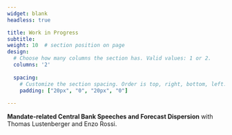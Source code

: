 ```yaml
---
widget: blank
headless: true

title: Work in Progress
subtitle:
weight: 10  # section position on page
design:
  # Choose how many columns the section has. Valid values: 1 or 2.
  columns: '2'
  
  spacing:
    # Customize the section spacing. Order is top, right, bottom, left.
    padding: ["20px", "0", "20px", "0"]  
  
---
```


**Mandate-related Central Bank Speeches and Forecast Dispersion**
with Thomas Lustenberger and Enzo Rossi.
